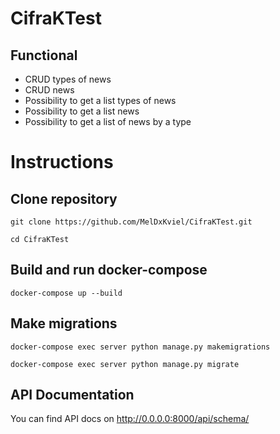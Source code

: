 # CifraKTest

## Functional

- CRUD types of news
- CRUD news
- Possibility to get a list types of news
- Possibility to get a list news
- Possibility to get a list of news by a type

# Instructions

## Clone repository

```
git clone https://github.com/MelDxKviel/CifraKTest.git
```
```
cd CifraKTest
```
 
## Build and run docker-compose

```
docker-compose up --build
```

## Make migrations

```
docker-compose exec server python manage.py makemigrations
```
```
docker-compose exec server python manage.py migrate
```

## API Documentation

You can find API docs on http://0.0.0.0:8000/api/schema/
